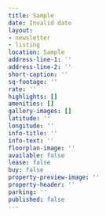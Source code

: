 ```yaml
---
title: Sample
date: Invalid date
layout:
- newsletter
- listing
location: Sample
address-line-1: ''
address-line-2: ''
short-caption: ''
sq-footage: ''
rate: ''
highlights: []
amenities: []
gallery-images: []
latitude: ''
longitude: ''
info-title: ''
info-text: ''
floorplan-image: ''
available: false
lease: false
buy: false
property-preview-image: ''
property-header: ''
parking: ''
published: false
---
```

